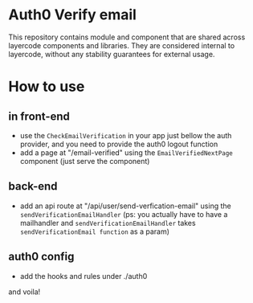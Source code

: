 # Auth0 Verify email

This repository contains module and component that are shared across layercode
components and libraries. They are considered internal to layercode, without
any stability guarantees for external usage.


# How to use

## in front-end
  - use the `CheckEmailVerification` in your app just bellow the auth provider, and you need to provide the auth0 logout function
  - add a page at "/email-verified" using the `EmailVerifiedNextPage` component (just serve the component)

## back-end

  - add an api route at "/api/user/send-verfication-email" using the `sendVerificationEmailHandler` (ps: you actually have to have a mailhandler and `sendVerificationEmailHandler` takes `sendVerificationEmail function` as a param)

## auth0 config
  - add the hooks and rules under ./auth0

and voila!

